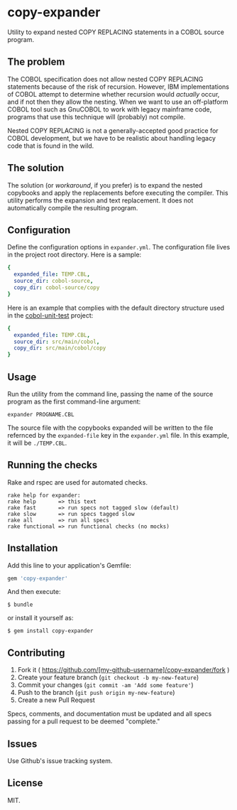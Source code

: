 # copy-expander

Utility to expand nested COPY REPLACING statements in a COBOL source program. 

## The problem

The COBOL specification does not allow nested COPY REPLACING statements because of the risk of recursion. However, IBM implementations of COBOL attempt to determine whether recursion would _actually_ occur, and if not then they allow the nesting. When we want to use an off-platform COBOL tool such as GnuCOBOL to work with legacy mainframe code, programs that use this technique will (probably) not compile.

Nested COPY REPLACING is not a generally-accepted good practice for COBOL development, but we have to be realistic about handling legacy code that is found in the wild.

## The solution

The solution (or _workaround_, if you prefer) is to expand the nested copybooks and apply the replacements before executing the compiler. This utility performs the expansion and text replacement. It does not automatically compile the resulting program.

## Configuration

Define the configuration options in ```expander.yml```. The configuration file lives in the project root directory. Here is a sample:

```yml
{
  expanded_file: TEMP.CBL,
  source_dir: cobol-source,
  copy_dir: cobol-source/copy
}
```

Here is an example that complies with the default directory structure used in the [cobol-unit-test](http://github.com/neopragma/cobol-unit-test) project:

```yml
{
  expanded_file: TEMP.CBL,
  source_dir: src/main/cobol,
  copy_dir: src/main/cobol/copy
}
```

## Usage

Run the utility from the command line, passing the name of the source program as the first command-line argument:

```shell
expander PROGNAME.CBL
```

The source file with the copybooks expanded will be written to the file refernced by the ```expanded-file``` key in the ```expander.yml``` file. In this example, it will be ```./TEMP.CBL```.

## Running the checks

Rake and rspec are used for automated checks.

```shell
rake help for expander:
rake help       => this text
rake fast       => run specs not tagged slow (default)
rake slow       => run specs tagged slow
rake all        => run all specs
rake functional => run functional checks (no mocks)
```

## Installation

Add this line to your application's Gemfile:

```ruby
gem 'copy-expander'
```

And then execute:

    $ bundle

or install it yourself as:

    $ gem install copy-expander

## Contributing

1. Fork it ( https://github.com/[my-github-username]/copy-expander/fork )
2. Create your feature branch (`git checkout -b my-new-feature`)
3. Commit your changes (`git commit -am 'Add some feature'`)
4. Push to the branch (`git push origin my-new-feature`)
5. Create a new Pull Request

Specs, comments, and documentation must be updated and all specs passing for a pull request to be deemed "complete."

## Issues

Use Github's issue tracking system.

## License

MIT.
